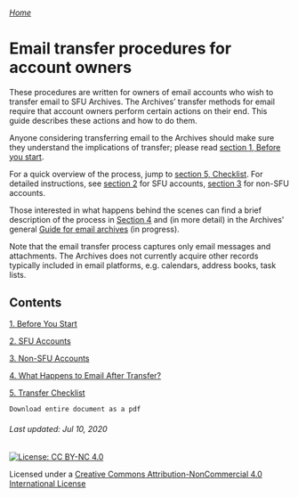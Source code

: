 ###### [Home](../../README.md)

# Email transfer procedures for account owners

These procedures are written for owners of email accounts who wish to transfer email to SFU Archives. The Archives’ transfer methods for email require that account owners perform certain actions on their end. This guide describes these actions and how to do them.

Anyone considering transferring email to the Archives should make sure they understand the implications of transfer; please read [section 1, Before you start](./s1-before-you-start.md).

For a quick overview of the process, jump to [section 5, Checklist](./s5-checklist.md). For detailed instructions, see [section 2](./s2-sfu-accounts.md) for SFU accounts, [section 3](./s3-non-sfu-accounts.md) for non-SFU accounts.

Those interested in what happens behind the scenes can find a brief description of the process in [Section 4](./s4-after-transfer.md) and (in more detail) in the Archives' general [Guide for email archives](../../guide-email-archives/guide-introduction.md) (in progress).

Note that the email transfer process captures only email messages and attachments. The Archives does not currently acquire other records typically included in email platforms, e.g. calendars, address books, task lists.

## Contents
[1. Before You Start](./s1-before-you-start.md)

[2. SFU Accounts](./s2-sfu-accounts.md)

[3. Non-SFU Accounts](./s3-non-sfu-accounts.md)

[4. What Happens to Email After Transfer?](./s4-after-transfer.md)

[5. Transfer Checklist](./s5-checklist.md)

```
Download entire document as a pdf
```

###### Last updated: Jul 10, 2020

[![License: CC BY-NC 4.0](https://img.shields.io/badge/License-CC%20BY--NC%204.0-lightgrey.svg)](https://creativecommons.org/licenses/by-nc/4.0/)

Licensed under a [Creative Commons Attribution-NonCommercial 4.0 International License](https://creativecommons.org/licenses/by-nc/4.0/)
